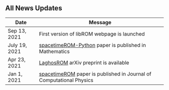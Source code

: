 ## All News Updates

Date         | Message
------------ | -----------------------------------------------------------------
Sep 13, 2021 | First version of libROM webpage is launched
July 19, 2021| [spacetimeROM-Python](https://www.mdpi.com/2227-7390/9/14/1690) paper is published in Mathematics
Apr 23, 2021 | [LaghosROM](https://arxiv.org/pdf/2104.11404.pdf) arXiv preprint is available 
Jan 1, 2021  | [spacetimeROM](https://doi.org/10.1016/j.jcp.2020.109845) paper is published in Journal of Computational Physics
